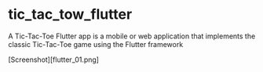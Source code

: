 # tic_tac_tow_flutter

A Tic-Tac-Toe Flutter app is a mobile or web application that implements the classic Tic-Tac-Toe game using the Flutter framework

[Screenshot][flutter_01.png]
